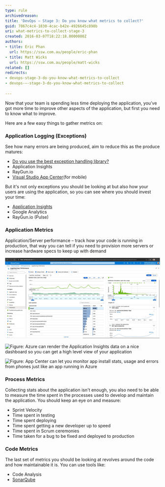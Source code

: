 ```yaml
---
type: rule
archivedreason: 
title: 'DevOps – Stage 3: Do you know what metrics to collect?'
guid: 7867c4c4-1830-4cac-b42e-4926645c898b
uri: what-metrics-to-collect-stage-3
created: 2016-03-07T18:22:18.0000000Z
authors:
- title: Eric Phan
  url: https://ssw.com.au/people/eric-phan
- title: Matt Wicks
  url: https://ssw.com.au/people/matt-wicks
related: []
redirects:
- devops-stage-3-do-you-know-what-metrics-to-collect
- devops-–-stage-3-do-you-know-what-metrics-to-collect

---
```


Now that your team is spending less time deploying the application, you’ve got more time to improve other aspects of the application, but first you need to know what to improve.

Here are a few easy things to gather metrics on:

<!--endintro-->

### Application Logging (Exceptions)

See how many errors are being produced, aim to reduce this as the produce matures:

* [Do you use the best exception handling library?](/do-you-use-the-best-exception-handling-library)
* Application Insights
* RayGun.io
* [Visual Studio App Center](https://appcenter.ms)(for mobile)

But it's not only exceptions you should be looking at but also how your users are using the application, so you can see where you should invest your time:

* [Application Insights](/why-you-want-to-use-application-insights/)
* Google Analytics
* RayGun.io (Pulse)

### Application Metrics

Application/Server performance – track how your code is running in production, that way you can tell if you need to provision more servers or increase hardware specs to keep up with demand

![Figure: Application Insights gives you information about how things are running and whether there are detected abnormalities in the telemetry](2020-03-24_15-27-26_1711678032258.jpg)

![Figure: Azure can render the Application Insights data on a nice dashboard so you can get a high level view of your application](2020-03-24_15-27-45.jpg)

![Figure: App Center can let you monitor app install stats, usage and errors from phones just like an app running in Azure](2020-03-24_15-28-22.jpg)

### Process Metrics

Collecting stats about the application isn't enough, you also need to be able to measure the time spent in the processes used to develop and maintain the application. You should keep an eye on and measure:

* Sprint Velocity
* Time spent in testing
* Time spent deploying
* Time spent getting a new developer up to speed
* Time spent in Scrum ceremonies
* Time taken for a bug to be fixed and deployed to production

### Code Metrics

The last set of metrics you should be looking at revolves around the code and how maintainable it is. You can use tools like:

* Code Analysis
* [SonarQube](https://www.sonarqube.org)
